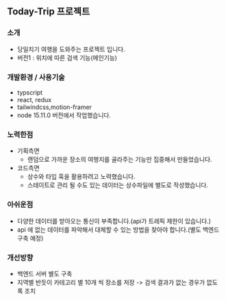 ## Today-Trip 프로젝트

### 소개

- 당일치기 여행을 도와주는 프로젝트 입니다.
- 버전1 : 위치에 따른 검색 기능(메인기능)

### 개발환경 / 사용기술

- typscript
- react, redux
- tailwindcss,motion-framer
- node 15.11.0 버전에서 작업했습니다.

### 노력한점

- 기획측면
  - 랜덤으로 가까운 장소의 여행지를 골라주는 기능만 집중해서 만들었습니다.
- 코드측면
  - 상수와 타입 훅을 활용하려고 노력했습니다.
  - 스테이트로 관리 될 수도 있는 데이터는 상수파일에 별도로 작성했습니다.

### 아쉬운점

- 다양한 데이터를 받아오는 통신이 부족합니다.(api가 트레픽 제한이 있습니다.)
- api 에 없는 데이터를 파악해서 대체할 수 있는 방법을 찾아야 합니다.(별도 백엔드 구축 예정)

### 개선방향

- 백엔드 서버 별도 구축
- 지역별 반듯이 카테고리 별 10개 씩 장소를 저장 -> 검색 결과가 없는 경우가 없도록 조치
